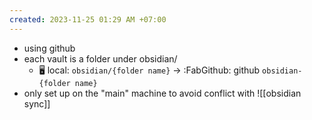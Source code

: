 ```yaml
---
created: 2023-11-25 01:29 AM +07:00
---
```


- using github
- each vault is a folder under obsidian/
	- 🖥 local: `obsidian/{folder name}` -> :FabGithub: github `obsidian-{folder name}`
- only set up on the "main" machine to avoid conflict with ![[obsidian sync]]